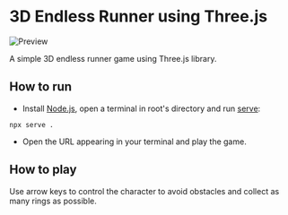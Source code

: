 # 3D Endless Runner using Three.js
![Preview](https://files.catbox.moe/lxg3sk.png)

A simple 3D endless runner game using Three.js library.

## How to run
- Install [Node.js](https://nodejs.org/), open a terminal in root's directory and run [serve](https://www.npmjs.com/package/serve):
```
npx serve .
```
- Open the URL appearing in your terminal and play the game.

## How to play
Use arrow keys to control the character to avoid obstacles and collect as many rings as possible.
